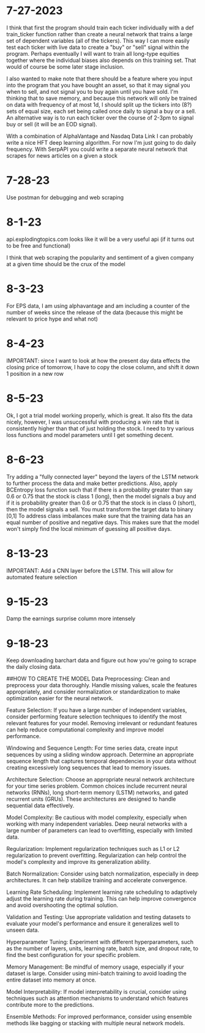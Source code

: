 # 7-27-2023
I think that first the program should train each ticker individually with a def train_ticker function rather than create a neural network that trains a large set of dependent variables (all of the tickers). This way I can more easily test each ticker with live data to create a "buy" or "sell" signal within the program.
Perhaps eventually I will want to train all long-type equities together where the individual biases also depends on this training set. That would of course be some later stage inclusion.

I also wanted to make note that there should be a feature where you input into the program that you have bought an asset, so that it may signal you when to sell, and not signal you to buy again until you have sold. I'm thinking that to save memory, and because this network will only be trained on data with frequency of at most 1d, I should split up the tickers into (8?) sets of equal size, each set being called once daily to signal a buy or a sell. An alternative way is to run each ticker over the course of 2-3pm to signal buy or sell (it will be an EOD signal).

With a combination of AlphaVantage and Nasdaq Data Link I can probably write a nice HFT deep learning algorithm. For now I'm just going to do daily frequency. With SerpAPI you could write a separate neural network that scrapes for news articles on a given a stock

# 7-28-23
Use postman for debugging and web scraping

# 8-1-23
api.explodingtopics.com looks like it will be a very useful api (if it turns out to be free and functional)

I think that web scraping the popularity and sentiment of a given company at a given time should be the crux of the model

# 8-3-23
For EPS data, I am using alphavantage and am including a counter of the number of weeks since the release of the data (because this might be relevant to price hype and what not)

# 8-4-23
IMPORTANT: since I want to look at how the present day data effects the closing price of tomorrow, I have to copy the close column, and shift it down 1 position in a new row

# 8-5-23
Ok, I got a trial model working properly, which is great. It also fits the data nicely, however, I was unsuccessful with producing a win rate that is consistently higher than that of just holding the stock. I need to try various loss functions and model parameters until I get something decent.

# 8-6-23
Try adding a "fully connected layer" beyond the layers of the LSTM network to further process the data and make better predictions.
Also, apply BCEntropy loss function such that if there is a probability greater than say 0.6 or 0.75 that the stock is class 1 (long), then the model signals a buy
and if it is probability greater than 0.6 or 0.75 that the stock is in class 0 (short), then the model signals a sell.
You must transform the target data to binary [0,1]
To address class imbalances make sure that the training data has an equal number of positive and negative days. This makes sure that the model won't simply find the 
local minimum of guessing all positive days.

# 8-13-23
IMPORTANT: Add a CNN layer before the LSTM. This will allow for automated feature selection

# 9-15-23
Damp the earnings surprise column more intensely

# 9-18-23
Keep downloading barchart data and figure out how you're going to scrape the daily closing data.


##HOW TO CREATE THE MODEL
Data Preprocessing: Clean and preprocess your data thoroughly. Handle missing values, scale the features appropriately, and consider normalization or standardization to make optimization easier for the neural network.

Feature Selection: If you have a large number of independent variables, consider performing feature selection techniques to identify the most relevant features for your model. Removing irrelevant or redundant features can help reduce computational complexity and improve model performance.

Windowing and Sequence Length: For time series data, create input sequences by using a sliding window approach. Determine an appropriate sequence length that captures temporal dependencies in your data without creating excessively long sequences that lead to memory issues.

Architecture Selection: Choose an appropriate neural network architecture for your time series problem. Common choices include recurrent neural networks (RNNs), long short-term memory (LSTM) networks, and gated recurrent units (GRUs). These architectures are designed to handle sequential data effectively.

Model Complexity: Be cautious with model complexity, especially when working with many independent variables. Deep neural networks with a large number of parameters can lead to overfitting, especially with limited data.

Regularization: Implement regularization techniques such as L1 or L2 regularization to prevent overfitting. Regularization can help control the model's complexity and improve its generalization ability.

Batch Normalization: Consider using batch normalization, especially in deep architectures. It can help stabilize training and accelerate convergence.

Learning Rate Scheduling: Implement learning rate scheduling to adaptively adjust the learning rate during training. This can help improve convergence and avoid overshooting the optimal solution.

Validation and Testing: Use appropriate validation and testing datasets to evaluate your model's performance and ensure it generalizes well to unseen data.

Hyperparameter Tuning: Experiment with different hyperparameters, such as the number of layers, units, learning rate, batch size, and dropout rate, to find the best configuration for your specific problem.

Memory Management: Be mindful of memory usage, especially if your dataset is large. Consider using mini-batch training to avoid loading the entire dataset into memory at once.

Model Interpretability: If model interpretability is crucial, consider using techniques such as attention mechanisms to understand which features contribute more to the predictions.

Ensemble Methods: For improved performance, consider using ensemble methods like bagging or stacking with multiple neural network models.